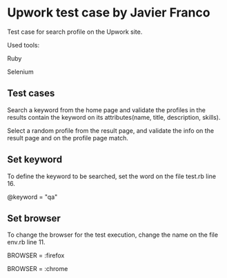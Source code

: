 Upwork test case by Javier Franco
=================

Test case for search profile on the Upwork site.

Used tools:

Ruby

Selenium


Test cases
-------------

Search a keyword from the home page and validate the profiles in the results contain the keyword on its attributes(name, title, description, skills).

Select a random profile from the result page, and validate the info on the result page and on the profile page match.


Set keyword
-------------

To define the keyword to be searched, set the word on the file test.rb line 16.

@keyword = "qa"

Set browser
--------------

To change the browser for the test execution, change the name on the file env.rb line 11.

BROWSER = :firefox

BROWSER = :chrome

